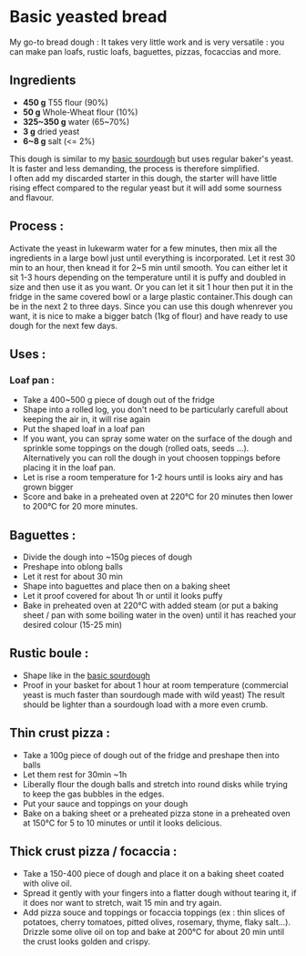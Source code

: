 # Basic yeasted bread

My go-to bread dough :
It takes very little work and is very versatile : you can make pan loafs, rustic loafs, baguettes, pizzas, focaccias and more.

## Ingredients
* __450 g__ T55 flour (90%)
* __50 g__ Whole-Wheat flour (10%)
* __325~350 g__ water (65~70%)
* __3 g__ dried yeast
* __6~8 g__ salt (<= 2%)

This dough is similar to my [basic sourdough](./guides/basic_dourdough.md) but uses regular baker's yeast. It is faster and less demanding, the process is therefore simplified.  
I often add my discarded starter in this dough, the starter will have little rising effect compared to the regular yeast but it will add some sourness and flavour.

## Process :
Activate the yeast in lukewarm water for a few minutes, then mix all the ingredients in a large bowl just until everything is incorporated. Let it rest 30 min to an hour, then knead it for 2~5 min until smooth.
You can either let it sit 1-3 hours depending on the temperature until it is puffy and doubled in size and then use it as you want.
Or you can let it sit 1 hour then put it in the fridge in the same covered bowl or a large plastic container.This dough can be in the next 2 to three days. Since you can use this dough whenrever you want, it is nice to make a bigger batch (1kg of flour) and have ready to use dough for the next few days.

## Uses :

### Loaf pan :
- Take a 400~500 g piece of dough out of the fridge
- Shape into a rolled log, you don't need to be particularly carefull about keeping the air in, it will rise again
- Put the shaped loaf in a loaf pan
- If you want, you can spray some water on the surface of the dough and sprinkle some toppings on the dough (rolled oats, seeds ...). Alternatively you can roll the dough in yout choosen toppings before placing it in the loaf pan.
- Let is rise a room temperature for 1-2 hours until is looks airy and has grown bigger
- Score and bake in a preheated oven at 220°C for 20 minutes then lower to 200°C for 20 more minutes.

## Baguettes :
- Divide the dough into ~150g pieces of dough
- Preshape into oblong balls
- Let it rest for about 30 min
- Shape into baguettes and place then on a baking sheet
- Let it proof covered for about 1h or until it looks puffy
- Bake in preheated oven at 220°C with added steam (or put a baking sheet / pan with some boiling water in the oven) until it has reached your desired colour (15-25 min)

## Rustic boule :
- Shape like in the [basic sourdough](./guides/basic_dourdough.md)
- Proof in your basket for about 1 hour at room temperature (commercial yeast is much faster than sourdough made with wild yeast)
The result should be lighter than a sourdough load with a more even crumb.

## Thin crust pizza : 
- Take a 100g piece of dough out of the fridge and preshape then into balls
- Let them rest for 30min ~1h
- Liberally flour the dough balls and stretch into round disks while trying to keep the gas bubbles in the edges.
- Put your sauce and toppings on your dough
- Bake on a baking sheet or a preheated pizza stone in a preheated oven at 150°C for 5 to 10 minutes or until it looks delicious.

## Thick crust pizza / focaccia :
- Take a 150-400 piece of dough and place it on a baking sheet coated with olive oil.
- Spread it gently with your fingers into a flatter dough without tearing it, if it does nor want to stretch, wait 15 min and try again.
- Add pizza souce and toppings or focaccia toppings (ex : thin slices of potatoes, cherry tomatoes, pitted olives, rosemary, thyme, flaky salt...). Drizzle some olive oil on top and bake at 200°C for about 20 min until the crust looks golden and crispy.
    